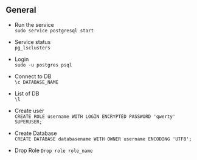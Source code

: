 ## General
   - Run the service  
   `sudo service postgresql start `  

  - Service status  
   `pg_lsclusters`  

  - Login  
   `sudo -u postgres psql`  

  - Connect to DB    
   `\c DATABASE_NAME`  
     
  - List of DB    
   `\l`  

  - Create user    
   `CREATE ROLE username WITH LOGIN ENCRYPTED PASSWORD 'qwerty' SUPERUSER;`  
   
  - Create Database    
   `CREATE DATABASE databasename WITH OWNER username ENCODING 'UTF8';`

  - Drop Role
   `Drop role role_name`